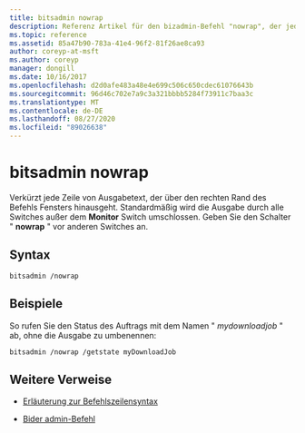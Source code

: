 ```yaml
---
title: bitsadmin nowrap
description: Referenz Artikel für den bizadmin-Befehl "nowrap", der jede Zeile von Ausgabetext abschneidet, der über den äußersten rechten Rand des Befehls Fensters hinausgeht.
ms.topic: reference
ms.assetid: 85a47b90-783a-41e4-96f2-81f26ae8ca93
author: coreyp-at-msft
ms.author: coreyp
manager: dongill
ms.date: 10/16/2017
ms.openlocfilehash: d2d0afe483a48e4e699c506c650cdec61076643b
ms.sourcegitcommit: 96d46c702e7a9c3a321bbbb5284f73911c7baa3c
ms.translationtype: MT
ms.contentlocale: de-DE
ms.lasthandoff: 08/27/2020
ms.locfileid: "89026638"
---
```

# <a name="bitsadmin-nowrap"></a>bitsadmin nowrap

Verkürzt jede Zeile von Ausgabetext, der über den rechten Rand des Befehls Fensters hinausgeht. Standardmäßig wird die Ausgabe durch alle Switches außer dem **Monitor** Switch umschlossen. Geben Sie den Schalter " **nowrap** " vor anderen Switches an.

## <a name="syntax"></a>Syntax

```
bitsadmin /nowrap
```

## <a name="examples"></a>Beispiele

So rufen Sie den Status des Auftrags mit dem Namen " *mydownloadjob* " ab, ohne die Ausgabe zu umbenennen:

```
bitsadmin /nowrap /getstate myDownloadJob
```

## <a name="additional-references"></a>Weitere Verweise

- [Erläuterung zur Befehlszeilensyntax](command-line-syntax-key.md)

- [Bider admin-Befehl](bitsadmin.md)
